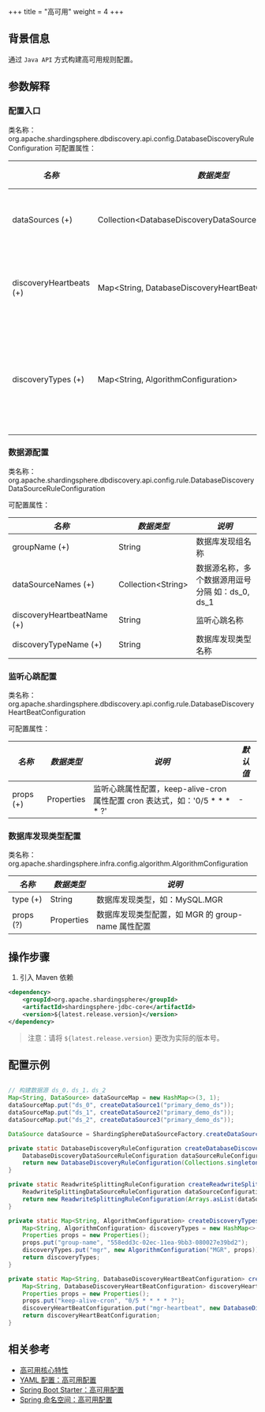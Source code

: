 +++
title = "高可用"
weight = 4
+++

## 背景信息

通过 `Java API` 方式构建高可用规则配置。

## 参数解释

### 配置入口

类名称：org.apache.shardingsphere.dbdiscovery.api.config.DatabaseDiscoveryRuleConfiguration
可配置属性：

| *名称*                   | *数据类型*                                                  | *说明*           |
| ----------------------- | ---------------------------------------------------------- | --------------- |
| dataSources (+)         | Collection\<DatabaseDiscoveryDataSourceRuleConfiguration\> | 数据源配置        |
| discoveryHeartbeats (+) | Map\<String, DatabaseDiscoveryHeartBeatConfiguration\>     | 监听心跳配置      |
| discoveryTypes (+)      | Map\<String, AlgorithmConfiguration\>                      | 数据库发现类型配置 |

### 数据源配置

类名称：org.apache.shardingsphere.dbdiscovery.api.config.rule.DatabaseDiscoveryDataSourceRuleConfiguration

可配置属性：

| *名称*                     | *数据类型*             | *说明*                                     |
| -------------------------- | -------------------- | ----------------------------------------- |
| groupName (+)              | String               | 数据库发现组名称                             |
| dataSourceNames (+)        | Collection\<String\> | 数据源名称，多个数据源用逗号分隔 如：ds_0, ds_1  |
| discoveryHeartbeatName (+) | String               | 监听心跳名称                                |
| discoveryTypeName (+)      | String               | 数据库发现类型名称                           |

### 监听心跳配置

类名称：org.apache.shardingsphere.dbdiscovery.api.config.rule.DatabaseDiscoveryHeartBeatConfiguration

可配置属性：

| *名称*     | *数据类型*  | *说明*                                                                | *默认值* |
| --------- | ---------- | -------------------------------------------------------------------- | ------- |
| props (+) | Properties | 监听心跳属性配置，keep-alive-cron 属性配置 cron 表达式，如：'0/5 * * * * ?' | -       |

### 数据库发现类型配置

类名称：org.apache.shardingsphere.infra.config.algorithm.AlgorithmConfiguration

| *名称*     | *数据类型*  | *说明*                                       |
| --------- | ---------- | ------------------------------------------- |
| type (+)  | String     | 数据库发现类型，如：MySQL.MGR                   |
| props (?) | Properties | 数据库发现类型配置，如 MGR 的 group-name 属性配置 |

## 操作步骤

1. 引入 Maven 依赖

```xml
<dependency>
    <groupId>org.apache.shardingsphere</groupId>
    <artifactId>shardingsphere-jdbc-core</artifactId>
    <version>${latest.release.version}</version>
</dependency>
```
> 注意：请将 `${latest.release.version}` 更改为实际的版本号。
> 
## 配置示例

```java

// 构建数据源 ds_0，ds_1，ds_2
Map<String, DataSource> dataSourceMap = new HashMap<>(3, 1);
dataSourceMap.put("ds_0", createDataSource1("primary_demo_ds"));
dataSourceMap.put("ds_1", createDataSource2("primary_demo_ds"));
dataSourceMap.put("ds_2", createDataSource3("primary_demo_ds"));

DataSource dataSource = ShardingSphereDataSourceFactory.createDataSource("database_discovery_db", dataSourceMap, Arrays.asList(createDatabaseDiscoveryConfiguration(), createReadwriteSplittingConfiguration()), null);

private static DatabaseDiscoveryRuleConfiguration createDatabaseDiscoveryConfiguration() {
    DatabaseDiscoveryDataSourceRuleConfiguration dataSourceRuleConfiguration = new DatabaseDiscoveryDataSourceRuleConfiguration("readwrite_ds", Arrays.asList("ds_0, ds_1, ds_2"), "mgr-heartbeat", "mgr");
    return new DatabaseDiscoveryRuleConfiguration(Collections.singleton(dataSourceRuleConfiguration), createDiscoveryHeartbeats(), createDiscoveryTypes());
}

private static ReadwriteSplittingRuleConfiguration createReadwriteSplittingConfiguration() {
    ReadwriteSplittingDataSourceRuleConfiguration dataSourceConfiguration1 = new ReadwriteSplittingDataSourceRuleConfiguration("replica_ds", new DynamicReadwriteSplittingStrategyConfiguration("readwrite_ds", true), "");
    return new ReadwriteSplittingRuleConfiguration(Arrays.asList(dataSourceConfiguration1), Collections.emptyMap());
}

private static Map<String, AlgorithmConfiguration> createDiscoveryTypes() {
    Map<String, AlgorithmConfiguration> discoveryTypes = new HashMap<>(1， 1);
    Properties props = new Properties();
    props.put("group-name", "558edd3c-02ec-11ea-9bb3-080027e39bd2");
    discoveryTypes.put("mgr", new AlgorithmConfiguration("MGR", props));
    return discoveryTypes;
}

private static Map<String, DatabaseDiscoveryHeartBeatConfiguration> createDiscoveryHeartbeats() {
    Map<String, DatabaseDiscoveryHeartBeatConfiguration> discoveryHeartBeatConfiguration = new HashMap<>(1， 1);
    Properties props = new Properties();
    props.put("keep-alive-cron", "0/5 * * * * ?");
    discoveryHeartBeatConfiguration.put("mgr-heartbeat", new DatabaseDiscoveryHeartBeatConfiguration(props));
    return discoveryHeartBeatConfiguration;
}
```
## 相关参考

- [高可用核心特性](/cn/features/ha/)
- [YAML 配置：高可用配置](/cn/user-manual/shardingsphere-jdbc/yaml-config/rules/ha/)
- [Spring Boot Starter：高可用配置](/cn/user-manual/shardingsphere-jdbc/spring-boot-starter/rules/ha/)
- [Spring 命名空间：高可用配置](/cn/user-manual/shardingsphere-jdbc/spring-namespace/rules/ha/)
